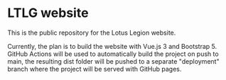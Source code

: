 # LTLG website

This is the public repository for the Lotus Legion website.

Currently, the plan is to build the website with Vue.js 3 and Bootstrap 5.
GitHub Actions will be used to automatically build the project on push to main, the resulting dist folder will be pushed to a separate "deployment" branch where the project will be served with GitHub pages.